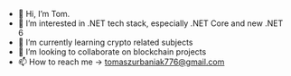 - 👋 Hi, I’m Tom.
- 👀 I’m interested in .NET tech stack, especially .NET Core and new .NET 6 
- 🌱 I’m currently learning crypto related subjects
- 💞️ I’m looking to collaborate on blockchain projects
- 📫 How to reach me -> tomaszurbaniak776@gmail.com

<!---
tomazi776/tomazi776 is a ✨ special ✨ repository because its `README.md` (this file) appears on your GitHub profile.
You can click the Preview link to take a look at your changes.
--->
